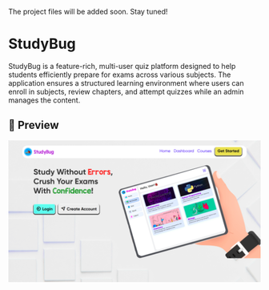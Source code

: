 The project files will be added soon. Stay tuned!

# StudyBug
StudyBug is a feature-rich, multi-user quiz platform designed to help students efficiently prepare for exams across various subjects. The application ensures a structured learning environment where users can enroll in subjects, review chapters, and attempt quizzes while an admin manages the content.

## 🚀 Preview
[![Watch the video](https://github.com/Srivastava-Shrestha/Assets/blob/main/StudyBug1.png)](https://youtu.be/lq1KsgAVZAI?si=Xo6jDKpvBv8K7N6o)
